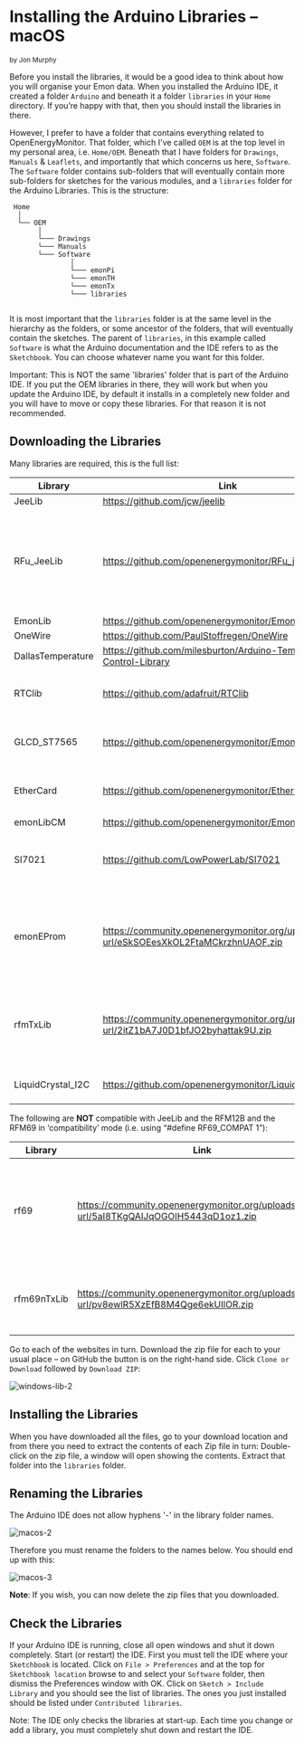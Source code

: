 # Installing the Arduino Libraries – macOS

<small>by Jon Murphy</small>

Before you install the libraries, it would be a good idea to think about how you will organise your Emon data. When
you installed the Arduino IDE, it created a folder `Arduino` and beneath it a folder `libraries` in your `Home`
directory. If you’re happy with that, then you should install the libraries in there.

However, I prefer to have a folder that contains everything related to OpenEnergyMonitor. That folder, which I've
called `OEM` is at the top level in my personal area, i.e. `Home/OEM`. Beneath that I have folders for `Drawings`,
`Manuals` & `Leaflets`, and importantly that which concerns us here, `Software`. The `Software` folder contains sub-folders
that will eventually contain more sub-folders for sketches for the various modules, and a `libraries` folder for
the Arduino Libraries. This is the structure:

```
 Home
  │
  └── OEM
       │
       └─── Drawings
       └─── Manuals
       └─── Software
               │
               └─── emonPi
               └─── emonTH
               └─── emonTx
               └─── libraries
          
```

It is most important that the `libraries` folder is at the same level in the hierarchy as the folders, or some ancestor of
the folders, that will eventually contain the sketches. The parent of `libraries`, in this example called `Software` is
what the Arduino documentation and the IDE refers to as the `Sketchbook`. You can choose whatever name you
want for this folder.

<div class="note">

<p>Important: This is NOT the same 'libraries' folder that is part of the Arduino IDE. If you put the OEM libraries
in there, they will work but when you update the Arduino IDE, by default it installs in a completely new folder and you
will have to move or copy these libraries. For that reason it is not recommended.</p>

</div>

## Downloading the Libraries

Many libraries are required, this is the full list:

| Library            | Link                                                               | Notes |
|--------------------|--------------------------------------------------------------------|-------|
| JeeLib             | https://github.com/jcw/jeelib                                      |       |
| RFu_JeeLib         | https://github.com/openenergymonitor/RFu_jeelib                    | Only required for emonTx V3.2 and emonTH V1.4 using the RFu328 module.    |
| EmonLib            | https://github.com/openenergymonitor/EmonLib                       |       |
| OneWire            | https://github.com/PaulStoffregen/OneWire                          |       |
| DallasTemperature  | https://github.com/milesburton/Arduino-Temperature-Control-Library |       |
| RTClib             | https://github.com/adafruit/RTClib                                 | Only required for EmonGLCD   |
| GLCD_ST7565        | https://github.com/openenergymonitor/EmonGLCDlib                   | Only required for EmonGLCD   |
| EtherCard          | https://github.com/openenergymonitor/EtherCardOct2012              | Only required for NanodeRF   |
| emonLibCM          | https://github.com/openenergymonitor/EmonLibCM                     |       |
| SI7021             | https://github.com/LowPowerLab/SI7021                              | Only required for emonTH V2  |
| emonEProm          | https://community.openenergymonitor.org/uploads/short-url/eSkSOEesXkOL2FtaMCkrzhnUAOF.zip | Manages the EEPROM when saving config & energy values |
| rfmTxLib           | https://community.openenergymonitor.org/uploads/short-url/2itZ1bA7J0D1bfJO2byhattak9U.zip | Transmit-only - message format is compatible with JeeLib |
| LiquidCrystal_I2C  | https://github.com/openenergymonitor/LiquidCrystal_I2C             | Only required for emonPi |

<div class="warning">

<p>The following are <strong>NOT</strong> compatible with JeeLib and the RFM12B and the RFM69 in ‘compatibility’ mode (i.e. using “#define RF69_COMPAT 1”):</p>

</div>

| Library            | Link                                                               | Notes |
|--------------------|--------------------------------------------------------------------|-------|
| rf69               | https://community.openenergymonitor.org/uploads/short-url/5aI8TKgQAIJqOGOIH5443qD1oz1.zip | RFM69 ‘Native’ format - does not check for a busy radio channel |
| rfm69nTxLib        | https://community.openenergymonitor.org/uploads/short-url/pv8ewlR5XzEfB8M4Qge6ekUIlOR.zip | RFM69 ‘Native’ format version of rfmTxLib |

Go to each of the websites in turn. Download the zip file for each to your usual place – on GitHub the button is on
the right-hand side. Click `Clone or Download` followed by `Download ZIP`:

![windows-lib-2](files/windowslib2.png)

## Installing the Libraries

When you have downloaded all the files, go to your download location and from there you need to extract the
contents of each Zip file in turn: Double-click on the zip file, a window will open showing the contents. Extract that
folder into the `libraries` folder.

## Renaming the Libraries

The Arduino IDE does not allow hyphens '-' in the library folder names.

![macos-2](files/macos2.png)

Therefore you must rename the folders to the names below. You should end up with this:

![macos-3](files/macos3.png)

**Note**: If you wish, you can now delete the zip files that you downloaded.

## Check the Libraries

If your Arduino IDE is running, close all open windows and shut it down completely. Start (or restart) the IDE. First
you must tell the IDE where your `Sketchbook` is located. Click on `File > Preferences` and at the top for `Sketchbook
location` browse to and select your `Software` folder, then dismiss the Preferences window with OK. Click on `Sketch > Include Library` and you should see the list of libraries. The ones you just installed should be listed under `Contributed libraries`.

<div class="note">

<p>Note: The IDE only checks the libraries at start-up. Each time you change or add a library, you must completely shut
down and restart the IDE.</p>

</div>
